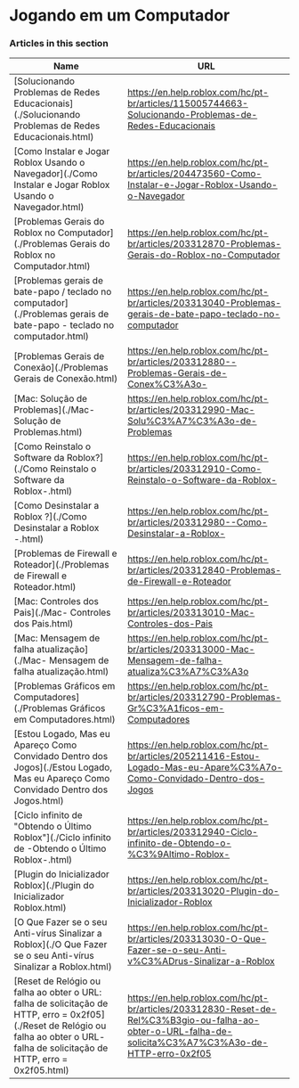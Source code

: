 # Jogando em um Computador  
### Articles in this section
Name|URL
-|-
[Solucionando Problemas de Redes Educacionais](./Solucionando Problemas de Redes Educacionais.html) |https://en.help.roblox.com/hc/pt-br/articles/115005744663-Solucionando-Problemas-de-Redes-Educacionais
[Como Instalar e Jogar Roblox Usando o Navegador](./Como Instalar e Jogar Roblox Usando o Navegador.html) |https://en.help.roblox.com/hc/pt-br/articles/204473560-Como-Instalar-e-Jogar-Roblox-Usando-o-Navegador
[Problemas Gerais do Roblox no Computador](./Problemas Gerais do Roblox no Computador.html) |https://en.help.roblox.com/hc/pt-br/articles/203312870-Problemas-Gerais-do-Roblox-no-Computador
[Problemas gerais de bate-papo / teclado no computador](./Problemas gerais de bate-papo - teclado no computador.html) |https://en.help.roblox.com/hc/pt-br/articles/203313040-Problemas-gerais-de-bate-papo-teclado-no-computador
[Problemas Gerais de Conexão](./Problemas Gerais de Conexão.html) |https://en.help.roblox.com/hc/pt-br/articles/203312880--Problemas-Gerais-de-Conex%C3%A3o-
[Mac: Solução de Problemas](./Mac- Solução de Problemas.html) |https://en.help.roblox.com/hc/pt-br/articles/203312990-Mac-Solu%C3%A7%C3%A3o-de-Problemas
[Como Reinstalo o Software da Roblox?](./Como Reinstalo o Software da Roblox-.html) |https://en.help.roblox.com/hc/pt-br/articles/203312910-Como-Reinstalo-o-Software-da-Roblox-
[Como Desinstalar a Roblox ?](./Como Desinstalar a Roblox -.html) |https://en.help.roblox.com/hc/pt-br/articles/203312980--Como-Desinstalar-a-Roblox-
[Problemas de Firewall e Roteador](./Problemas de Firewall e Roteador.html) |https://en.help.roblox.com/hc/pt-br/articles/203312840-Problemas-de-Firewall-e-Roteador
[Mac: Controles dos Pais](./Mac- Controles dos Pais.html) |https://en.help.roblox.com/hc/pt-br/articles/203313010-Mac-Controles-dos-Pais
[Mac: Mensagem de falha atualização](./Mac- Mensagem de falha atualização.html) |https://en.help.roblox.com/hc/pt-br/articles/203313000-Mac-Mensagem-de-falha-atualiza%C3%A7%C3%A3o
[Problemas Gráficos em Computadores](./Problemas Gráficos em Computadores.html) |https://en.help.roblox.com/hc/pt-br/articles/203312790-Problemas-Gr%C3%A1ficos-em-Computadores
[Estou Logado, Mas eu Apareço Como Convidado Dentro dos Jogos](./Estou Logado, Mas eu Apareço Como Convidado Dentro dos Jogos.html) |https://en.help.roblox.com/hc/pt-br/articles/205211416-Estou-Logado-Mas-eu-Apare%C3%A7o-Como-Convidado-Dentro-dos-Jogos
[Ciclo infinito de "Obtendo o Último Roblox"](./Ciclo infinito de -Obtendo o Último Roblox-.html) |https://en.help.roblox.com/hc/pt-br/articles/203312940-Ciclo-infinito-de-Obtendo-o-%C3%9Altimo-Roblox-
[Plugin do Inicializador Roblox](./Plugin do Inicializador Roblox.html) |https://en.help.roblox.com/hc/pt-br/articles/203313020-Plugin-do-Inicializador-Roblox
[O Que Fazer se o seu Anti-vírus Sinalizar a Roblox](./O Que Fazer se o seu Anti-vírus Sinalizar a Roblox.html) |https://en.help.roblox.com/hc/pt-br/articles/203313030-O-Que-Fazer-se-o-seu-Anti-v%C3%ADrus-Sinalizar-a-Roblox
[Reset de Relógio ou falha ao obter o URL: falha de solicitação de HTTP, erro = 0x2f05](./Reset de Relógio ou falha ao obter o URL- falha de solicitação de HTTP, erro = 0x2f05.html) |https://en.help.roblox.com/hc/pt-br/articles/203312830-Reset-de-Rel%C3%B3gio-ou-falha-ao-obter-o-URL-falha-de-solicita%C3%A7%C3%A3o-de-HTTP-erro-0x2f05